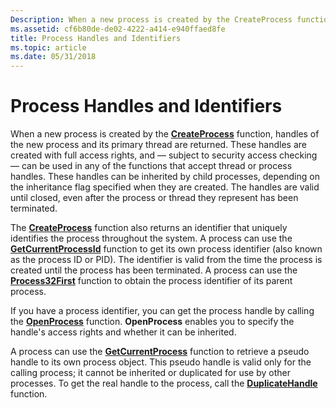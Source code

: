 ```yaml
---
Description: When a new process is created by the CreateProcess function, handles of the new process and its primary thread are returned.
ms.assetid: cf6b80de-de02-4222-a414-e940ffaed8fe
title: Process Handles and Identifiers
ms.topic: article
ms.date: 05/31/2018
---
```


# Process Handles and Identifiers

When a new process is created by the [**CreateProcess**](/windows/win32/api/processthreadsapi/nf-processthreadsapi-createprocessa) function, handles of the new process and its primary thread are returned. These handles are created with full access rights, and — subject to security access checking — can be used in any of the functions that accept thread or process handles. These handles can be inherited by child processes, depending on the inheritance flag specified when they are created. The handles are valid until closed, even after the process or thread they represent has been terminated.

The [**CreateProcess**](/windows/win32/api/processthreadsapi/nf-processthreadsapi-createprocessa) function also returns an identifier that uniquely identifies the process throughout the system. A process can use the [**GetCurrentProcessId**](/windows/win32/api/processthreadsapi/nf-processthreadsapi-getcurrentprocessid) function to get its own process identifier (also known as the process ID or PID). The identifier is valid from the time the process is created until the process has been terminated. A process can use the [**Process32First**](/windows/win32/api/tlhelp32/nf-tlhelp32-process32first) function to obtain the process identifier of its parent process.

If you have a process identifier, you can get the process handle by calling the [**OpenProcess**](/windows/win32/api/processthreadsapi/nf-processthreadsapi-openprocess) function. **OpenProcess** enables you to specify the handle's access rights and whether it can be inherited.

A process can use the [**GetCurrentProcess**](/windows/win32/api/processthreadsapi/nf-processthreadsapi-getcurrentprocess) function to retrieve a pseudo handle to its own process object. This pseudo handle is valid only for the calling process; it cannot be inherited or duplicated for use by other processes. To get the real handle to the process, call the [**DuplicateHandle**](/windows/win32/api/handleapi/nf-handleapi-duplicatehandle) function.

 

 